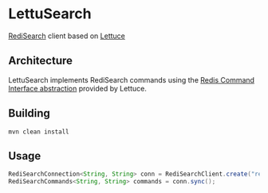 # LettuSearch
[RediSearch](https://oss.redislabs.com/redisearch) client based on [Lettuce](https://lettuce.io)

## Architecture
LettuSearch implements RediSearch commands using the [Redis Command Interface abstraction](https://lettuce.io/core/5.0.1.RELEASE/reference/#redis-command-interfaces) provided by Lettuce.

## Building
```
mvn clean install
```

## Usage
```java
RediSearchConnection<String, String> conn = RediSearchClient.create("redis://localhost").connect();
RediSearchCommands<String, String> commands = conn.sync();
```
